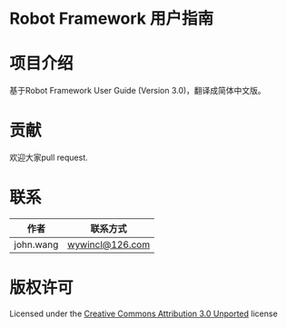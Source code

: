 # Robot Framework 用户指南

# 项目介绍
基于Robot Framework User Guide (Version 3.0)，翻译成简体中文版。

# 贡献
欢迎大家pull request.

# 联系
|  作者 | 联系方式 |
| -- | -- |
|john.wang | wywincl@126.com |

# 版权许可
Licensed under the [Creative Commons Attribution 3.0 Unported](http://creativecommons.org/licenses/by/3.0/) license